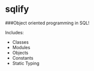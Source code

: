 # sqlify
###Object oriented programming in SQL! 


Includes:

- Classes
- Modules
- Objects
- Constants
- Static Typing
